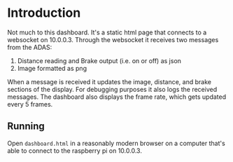# Introduction
Not much to this dashboard. It's a static html page that connects to a websocket on 10.0.0.3. Through the websocket it receives two messages from the ADAS:
    
1) Distance reading and Brake output (i.e. on or off) as json
2) Image formatted as png

When a message is received it updates the image, distance, and brake sections of the display. For debugging purposes it also logs the received messages.
The dashboard also displays the frame rate, which gets updated every 5 frames.

## Running
Open `dashboard.html` in a reasonably modern browser on a computer that's able to connect to the raspberry pi on 10.0.0.3.